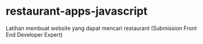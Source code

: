 # restaurant-apps-javascript
Latihan membuat website yang dapat mencari restaurant (Submission Front End Developer Expert)

